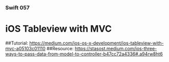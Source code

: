 ### Swift 057

# iOS Tableview with MVC
##Tutorial: https://medium.com/ios-os-x-development/ios-tableview-with-mvc-a05103c01110
##Resource: https://stasost.medium.com/ios-three-ways-to-pass-data-from-model-to-controller-b47cc72a4336#.a94rw8ht6
